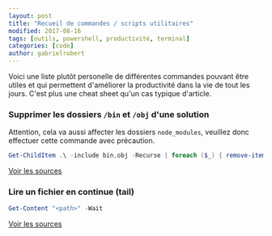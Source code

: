 ```yaml
---
layout: post
title: "Recueil de commandes / scripts utilitaires"
modified: 2017-08-16
tags: [outils, powershell, productivité, terminal]
categories: [code]
author: gabrielrobert
---
```



Voici une liste plutôt personelle de différentes commandes pouvant être utiles et qui permettent d'améliorer la productivité dans la vie de tout les jours. C'est plus une cheat sheet qu'un cas typique d'article.


### Supprimer les dossiers `/bin` et `/obj` d'une solution

Attention, cela va aussi affecter les dossiers `node_modules`, veuillez donc effectuer cette commande avec précaution.

```powershell
Get-ChildItem .\ -include bin,obj -Recurse | foreach ($_) { remove-item $_.fullname -Force -Recurse }
```

[Voir les sources](https://stackoverflow.com/questions/755382/i-want-to-delete-all-bin-and-obj-folders-to-force-all-projects-to-rebuild-everyt)


### Lire un fichier en continue (tail)

```powershell
Get-Content "<path>" -Wait
```

[Voir les sources](https://stackoverflow.com/questions/4426442/unix-tail-equivalent-command-in-windows-powershell)